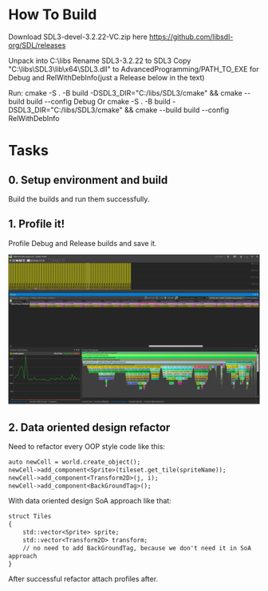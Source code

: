 # How To Build

Download SDL3-devel-3.2.22-VC.zip
here https://github.com/libsdl-org/SDL/releases

Unpack into C:\libs
Rename SDL3-3.2.22 to SDL3
Copy "C:\libs\SDL3\lib\x64\SDL3.dll" to AdvancedProgramming/PATH_TO_EXE for Debug and RelWithDebInfo(just a Release below in the text)

Run:
cmake -S . -B build -DSDL3_DIR=\"C:/libs/SDL3/cmake\" && cmake --build build --config Debug
Or
cmake -S . -B build -DSDL3_DIR=\"C:/libs/SDL3/cmake\" && cmake --build build --config RelWithDebInfo

# Tasks

## 0. Setup environment and build

Build the builds and run them successfully.

## 1. Profile it!

Profile Debug and Release builds and save it.

![Profile example](readme_images/profile.jpg)

## 2. Data oriented design refactor

Need to refactor every OOP style code like this:
```
auto newCell = world.create_object();
newCell->add_component<Sprite>(tileset.get_tile(spriteName));
newCell->add_component<Transform2D>(j, i);
newCell->add_component<BackGroundTag>();
```

With data oriented design SoA approach like that:
```
struct Tiles
{
    std::vector<Sprite> sprite;
    std::vector<Transform2D> transform;
    // no need to add BackGroundTag, because we don't need it in SoA approach
}
```

After successful refactor attach profiles after.

